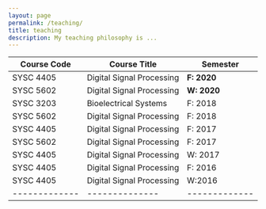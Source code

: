 ```yaml
---
layout: page
permalink: /teaching/
title: teaching
description: My teaching philosophy is ... 
---
```



| Course Code | Course Title | Semester    |
|-------------|--------------|-------------|
| SYSC 4405   | Digital Signal Processing      | **F: 2020** |
| SYSC 5602   | Digital Signal Processing      | **W: 2020** |
| SYSC 3203   | Bioelectrical Systems          | F: 2018   |
| SYSC 5602   | Digital Signal Processing      | F: 2018 |
| SYSC 4405   | Digital Signal Processing      | F: 2017 |
| SYSC 5602   | Digital Signal Processing      | F: 2017 |
| SYSC 4405   | Digital Signal Processing      | W: 2017  |
| SYSC 4405   | Digital Signal Processing      | F: 2016 |
| SYSC 4405   | Digital Signal Processing      | W:2016   |
|-------------|--------------|-------------|


